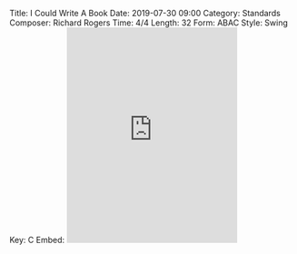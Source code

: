 Title: I Could Write A Book
Date: 2019-07-30 09:00
Category: Standards
Composer: Richard Rogers
Time: 4/4
Length: 32
Form: ABAC
Style: Swing
Key: C
Embed: <iframe src="https://open.spotify.com/embed/user/thatdavidmiller/playlist/2Vy7jeRngaShPBZKpFmuWD" width="300" height="380" frameborder="0" allowtransparency="true" allow="encrypted-media"></iframe>
